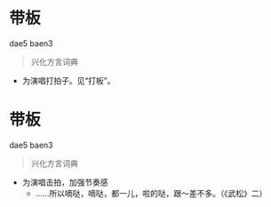 # 带板
dae5 baen3
> 兴化方言词典
- 为演唱打拍子。见“打板”。

# 带板
dae5 baen3
> 兴化方言词典
- 为演唱击拍，加强节奏感
  - ……所以嘀哒，嘀哒，都一儿，啦的哒，跟～差不多。（《武松》二）
